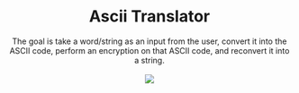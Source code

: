 <h1 align="center"> Ascii Translator</h1>

<p align="center">
The goal is take a word/string as an input from the user, convert it into the ASCII code, perform an encryption on that ASCII code, and reconvert it into a string.
  <br>
  <br>
  <img src="https://user-images.githubusercontent.com/100588945/170894486-aecef492-4de6-497e-b11e-4ad56e4b2234.gif">
</p>
